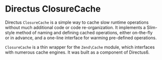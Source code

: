 # Directus ClosureCache

Directus `ClosureCache` is a simple way to cache slow runtime operations without much additional code or code re-organization. It implements a Slim-style method of naming and defining cached operations, either on-the-fly or in advance, and a one-line interface for warming pre-defined operations.

`ClosureCache` is a thin wrapper for the `Zend\Cache` module, which interfaces with numerous cache engines. It was built as a component of Directus6.